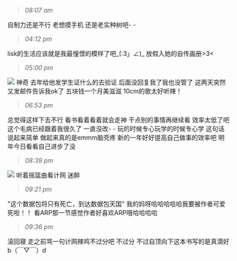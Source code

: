 >*08:07 am*

自制力还是不行
老想摸手机
还是老实种树吧- -
<!--more-->

>*04:12 pm*

lisk的生活应该就是我最憧憬的模样了吧_(:3」∠)_
放假入她的自传画册>3<

>*05:00 pm*

![](https://ws1.sinaimg.cn/large/0068SXX6ly1fnvichfpcwj30gr0b6aaf.jpg)
神奇
去年给他发学生证什么的去验证
后面没回复我了我也没管了
这两天突然又发邮件告诉我ok了
五块钱一个月美滋滋
10cm的歌太好听辣！

>*06:53 pm*

总觉得这样下去不行
看书看着看着就会走神
干点别的事情再继续看
效率太低了吧
这个毛病已经跟着我很久了
一直没改- -
玩的时候专心玩学的时候专心学
这句话说起来简单 
做起来真的是emmm脑壳疼
新的一年好好提高自己做事的效率吧
明年今日看看自己进步了没

>*08:39 pm*

![](https://ws1.sinaimg.cn/large/0068SXX6ly1fnvif6fpc3j30dz056dfu.jpg)
听着摇篮曲看计网
迷醉

>*09:21 pm*

"这个数据包将只有死亡，到达数据包天国"
我的妈呀哈哈哈哈哈我要被作者可爱死啦！！
看ARP那一节感觉作者好喜欢ARP哦哈哈哈哈

>*09:36 pm*

滚回寝
走之前骂一句计网辣鸡不过分吧
不过分
不过自顶向下这本书写的是真滴好
b（￣▽￣）d　
